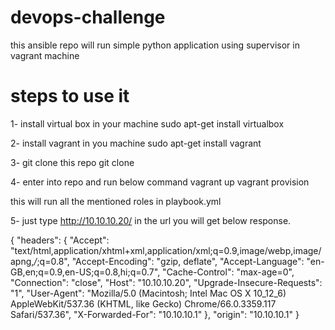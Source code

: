 # devops-challenge
this ansible repo will run simple python application using supervisor in vagrant machine
# steps to use it
1- install virtual box in your machine 
sudo apt-get install virtualbox

2- install vagrant in you machine
sudo apt-get install vagrant

3- git clone this repo
git clone 

4- enter into repo and run below command
vagrant up
vagrant provision

this will run all the mentioned roles in playbook.yml

5- just type http://10.10.10.20/ in the url you will get below response.


{
  "headers": {
    "Accept": "text/html,application/xhtml+xml,application/xml;q=0.9,image/webp,image/apng,*/*;q=0.8", 
    "Accept-Encoding": "gzip, deflate", 
    "Accept-Language": "en-GB,en;q=0.9,en-US;q=0.8,hi;q=0.7", 
    "Cache-Control": "max-age=0", 
    "Connection": "close", 
    "Host": "10.10.10.20", 
    "Upgrade-Insecure-Requests": "1", 
    "User-Agent": "Mozilla/5.0 (Macintosh; Intel Mac OS X 10_12_6) AppleWebKit/537.36 (KHTML, like Gecko) Chrome/66.0.3359.117 Safari/537.36", 
    "X-Forwarded-For": "10.10.10.1"
  }, 
  "origin": "10.10.10.1"
}

